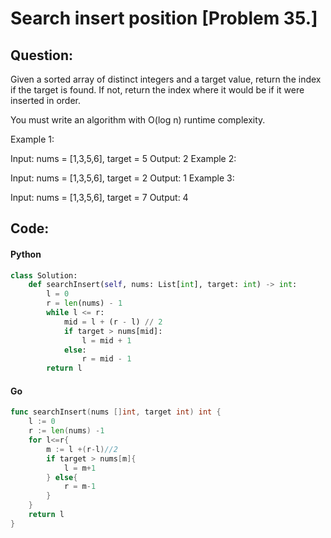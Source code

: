 # Search insert position [Problem 35.]

## Question:

Given a sorted array of distinct integers and a target value, return the index if the target is found. If not, return the index where it would be if it were inserted in order.

You must write an algorithm with O(log n) runtime complexity.

 

Example 1:

Input: nums = [1,3,5,6], target = 5
Output: 2
Example 2:

Input: nums = [1,3,5,6], target = 2
Output: 1
Example 3:

Input: nums = [1,3,5,6], target = 7
Output: 4

## Code:

#### Python
```python
class Solution:
    def searchInsert(self, nums: List[int], target: int) -> int:
        l = 0
        r = len(nums) - 1
        while l <= r:
            mid = l + (r - l) // 2
            if target > nums[mid]:
                l = mid + 1
            else:
                r = mid - 1 
        return l

```
#### Go
```go 
func searchInsert(nums []int, target int) int {
    l := 0
    r := len(nums) -1
    for l<=r{
        m := l +(r-l)//2
        if target > nums[m]{
            l = m+1
        } else{
            r = m-1
        }
    }
    return l
}
```


